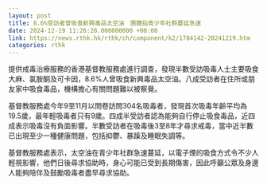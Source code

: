 ```yaml
---
layout: post
title: 8.6%受訪者曾吸食新興毒品太空油　團體指青少年社群蔓延急速
date: 2024-12-19 11:26:28.000000000 +08:00
link: https://news.rthk.hk/rthk/ch/component/k2/1784142-20241219.htm
categories: rthk
---
```


提供戒毒治療服務的香港基督教服務處進行調查，發現半數受訪吸毒人士主要吸食大麻、氯胺酮及可卡因，8.6%人曾吸食新興毒品太空油。八成受訪者在住所或朋友家中吸食毒品，機構擔心有關問題難以被察覺。

基督教服務處今年9至11月以問卷訪問304名吸毒者，發現首次吸毒年齡平均為19.5歲，最年輕吸毒者只有9歲。四成半受訪者認為能夠自行停止吸食毒品，近四成表示吸毒沒有負面影響。半數受訪者在吸毒後3至8年才尋求戒毒，當中近半數已出現至少一種健康問題，包括抑鬱、暴躁及睡眠失調等。

基督教服務處表示，太空油在青少年社群急速蔓延，以電子煙的吸食方式令不少人輕視影響，他們日後尋求協助時，身心可能已受到長期傷害，因此呼籲公眾及身邊人能夠陪伴及鼓勵吸毒者盡早尋求協助。
